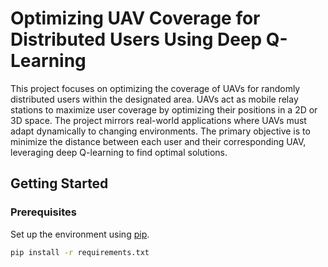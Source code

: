 # Optimizing UAV Coverage for Distributed Users Using Deep Q-Learning

This project focuses on optimizing the coverage of UAVs for randomly distributed users within the designated area. UAVs act as mobile relay stations to maximize user coverage by optimizing their positions in a 2D or 3D space. The project mirrors real-world applications where UAVs must adapt dynamically to changing environments. The primary objective is to minimize the distance between each user and their corresponding UAV, leveraging deep Q-learning to find optimal solutions.

## Getting Started

### Prerequisites
Set up the environment using [pip](https://pip.pypa.io/en/stable/).

```bash
pip install -r requirements.txt
```

